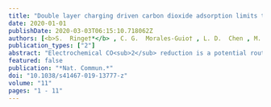 ```yaml
---
title: "Double layer charging driven carbon dioxide adsorption limits the rate of electrochemical carbon dioxide reduction on Gold"
date: 2020-01-01
publishDate: 2020-03-03T06:15:10.718062Z
authors: [<b>S.  Ringe†*</b> , C. G.  Morales-Guio† , L. D.  Chen , M.  Fields , T. F.  Jaramillo , C.  Hahn , K.  Chan* ]
publication_types: ["2"]
abstract: "Electrochemical CO<sub>2</sub> reduction is a potential route to the sustainable production of valuable fuels and chemicals. Here, we perform CO<sub>2</sub> reduction experiments on Gold at neutral to acidic pH values to elucidate the long-standing controversy surrounding the rate-limiting step. We find the CO production rate to be invariant with pH on a Standard Hydrogen Electrode scale and conclude that it is limited by the CO<sub>2</sub> adsorption step. We present a new multi-scale modeling scheme that integrates ab initio reaction kinetics with mass transport simulations, explicitly considering the charged electric double layer. The model reproduces the experimental CO polarization curve and reveals the rate-limiting step to be *COOH to *CO at low overpotentials, CO<sub>2</sub> adsorption at intermediate ones, and CO<sub>2</sub> mass transport at high overpotentials. Finally, we show the Tafel slope to arise from the electrostatic interaction between the dipole of *CO<sub>2</sub> and the interfacial field. This work highlights the importance of surface charging for electrochemical kinetics and mass transport. Electrochemical CO<sub>2</sub> reduction is a potential route to the sustainable production of valuable fuels and chemicals. In this joint experimental-theoretical work, the authors address the issue of the rate-limiting step on Gold and present insights from multi-scale simulations into the importance of the electric double layer on reaction kinetics and mass transport."
featured: false
publication: "*Nat. Commun.*"
doi: "10.1038/s41467-019-13777-z"
volume: "11"
pages: "1 - 11"
---
```


